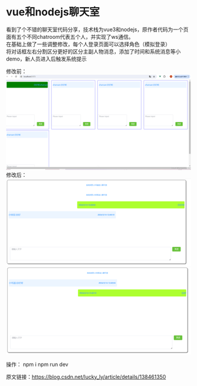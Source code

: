 # vue和nodejs聊天室
看到了个不错的聊天室代码分享，技术栈为vue3和nodejs，原作者代码为一个页面有五个不同chatroom代表五个人，并实现了ws通信。  
在基础上做了一些调整修改，每个人登录页面可以选择角色（模拟登录）  
将对话框左右分割区分更好的区分主副人物消息，添加了时间和系统消息等小demo，新人员进入后触发系统提示  


修改前：
 ![GitHub Logo](https://github.com/stubidyue/photo-/blob/main/before1.png)
修改后：
 ![GitHub Logo](https://github.com/stubidyue/photo-/blob/main/change1.png)
 ![GitHub Logo](https://github.com/stubidyue/photo-/blob/main/change2.png)

操作：
npm i
npm run dev

原文链接：https://blog.csdn.net/lucky_ly/article/details/138461350
